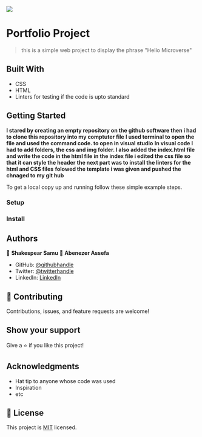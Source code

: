 ![](https://img.shields.io/badge/Microverse-blueviolet)

# Portfolio Project
> this is a simple web project to display the phrase "Hello Microverse"

## Built With

- CSS
- HTML
- Linters for testing if the code is upto standard

## Getting Started

**I stared by creating an empty repository on the github software then i had to clone this repository into my comptuter file**
**I used terminal to open the file and used the command code. to open in visual studio**
**In visual code I had to add folders, the css and img folder. I also added the index.html file and write the code in the html file**
**in the index file i edited the css file so that it can style the header**
**the next part was to install the linters for the html and CSS files**
**folowed the template i was given and pushed the chnaged to my git hub**

To get a local copy up and running follow these simple example steps.

### Setup

### Install

## Authors

👤 **Shakespear Samu**
👤 **Abenezer Assefa**

- GitHub: [@githubhandle](https://github.com/shakespear95)
- Twitter: [@twitterhandle](https://twitter.com/Taku16671414)
- LinkedIn: [LinkedIn](https://www.linkedin.com/in/shakespear-takudzwa-samu-b61b38a3/)


## 🤝 Contributing

Contributions, issues, and feature requests are welcome!

## Show your support

Give a ⭐️ if you like this project!

## Acknowledgments

- Hat tip to anyone whose code was used
- Inspiration
- etc

## 📝 License

This project is [MIT](./LICENSE) licensed.